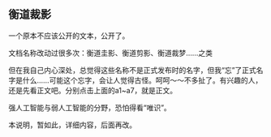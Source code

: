 ## 衡道裁影

一个原本不应该公开的文本，公开了。

文档名称改动过很多次：衡道圭影、衡道剪影、衡道裁梦……之类

但在我自己内心深处，总觉得这些名称不是正式发布时的名字，但我“忘”了正式名字是什么……可能这个忘字，会让人觉得古怪。呵呵～～不多扯了。有兴趣的人，还是先看正文吧。分别点击上面的a1~a7，就是正文。

强人工智能与弱人工智能的分野，恐怕得看“唯识”。

本说明，暂如此，详细内容，后面再改。
